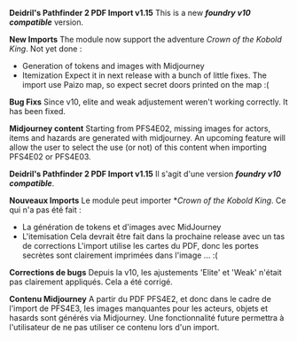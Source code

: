**Deidril's Pathfinder 2 PDF Import v1.15**
This is a new ***foundry v10 compatible*** version. 

**New Imports**
The module now support the adventure *Crown of the Kobold King*. 
Not yet done : 
- Generation of tokens and images with Midjourney 
- Itemization
Expect it in next release with a bunch of little fixes.
The import use Paizo map, so expect secret doors printed on the map :(

**Bug Fixs**
Since v10, elite and weak adjustement weren't working correctly. It has been fixed.

**Midjourney content**
Starting from PFS4E02, missing images for actors, items and hazards are generated with midjourney.
An upcoming feature will allow the user to select the use (or not) of this content when importing PFS4E02 or PFS4E03.


**Deidril's Pathfinder 2 PDF Import v1.15**
Il s'agit d'une version ***foundry v10 compatible***. 

**Nouveaux Imports**
Le module peut importer **Crown of the Kobold King*.
Ce qui n'a pas été fait :
- La génération de tokens et d'images avec MidJourney
- L'itemisation
Cela devrait être fait dans la prochaine release avec un tas de corrections
L'import utilise les cartes du PDF, donc les portes secrètes sont clairement imprimées dans l'image ... :(

**Corrections de bugs**
Depuis la v10, les ajustements 'Elite' et 'Weak' n'était pas clairement appliqués. Cela a été corrigé.

**Contenu Midjourney**
A partir du PDF PFS4E2, et donc dans le cadre de l'import de PFS4E3, 
les images manquantes pour les acteurs, objets et hasards sont générés via Midjourney.
Une fonctionnalité future permettra à l'utilisateur de ne pas utiliser ce contenu lors d'un import.


